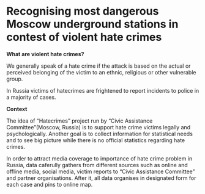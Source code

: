 # Recognising most dangerous Moscow underground stations in contest of violent hate crimes
<p><b>What are violent hate crimes?</b></p> 
<p>We generally speak of a hate crime if the attack is based on the actual or perceived belonging of the victim to an ethnic, religious or other vulnerable group. </p>
<p>In Russia victims of hatecrimes are frightened to report incidents to police in a majority of cases. </p>
<p><b>Context</b></p> 
<p>The idea of “Hatecrimes” project run by “Civic Assistance Committee”(Moscow, Russia) is to support hate crime victims legally and psychologically. Another goal is to collect information for statistical needs and to see big picture while there is no official statistics regarding hate crimes.</p>
<p>In order to attract media coverage to importance of hate crime problem in Russia, data caferully gathers from different sources such as online and offline media, social media, victim reports to “Civic Assistance Committee” and partner organisations. After it, all data organises in designated form for each case and pins to online map.</p>
